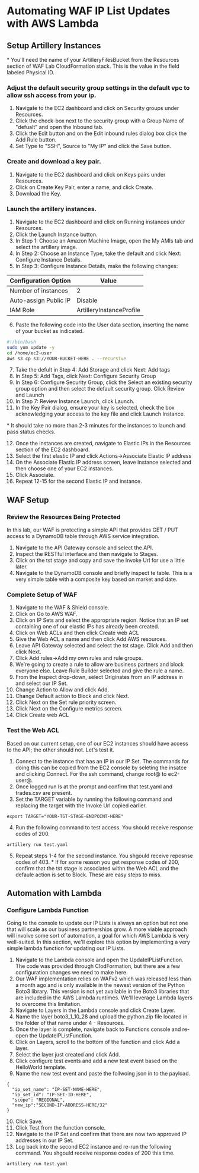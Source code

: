 # Automating WAF IP List Updates with AWS Lambda

## Setup Artillery Instances

\* You'll need the name of your ArtilleryFilesBucket from the Resources section of WAF Lab CloudFormation stack. This is the value in the field labeled Physical ID.

### Adjust the default security group settings in the default vpc to allow ssh access from your ip.
    
1. Navigate to the EC2 dashboard and click on Security groups under Resources.
2. Click the check-box next to the security group with a Group Name of "defualt" and open the Inbound tab.
3. Click the Edit button and on the Edit inbound rules dialog box click the Add Rule button. 
4. Set Type to "SSH", Source to "My IP" and click the Save button.

### Create and download a key pair.
    
1. Navigate to the EC2 dashboard and click on Keys pairs under Resources.
2. Click on Create Key Pair, enter a name, and click Create.
3. Download the Key.

### Launch the artillery instances.
    
1. Navigate to the EC2 dashboard and click on Running instances under Resources.
2. Click the Launch Instance button.
3. In Step 1: Choose an Amazon Machine Image, open the My AMIs tab and select the artillery image.
4. In Step 2: Choose an Instance Type, take the default and click Next: Configure Instance Details.
5. In Step 3: Configure Instance Details, make the following changes:

Configuration Option | Value
---------------------|------
Number of instances | 2
Auto-assign Public IP | Disable
IAM Role | ArtilleryInstanceProfile

6. Paste the following code into the User data section, inserting the name of your bucket as indicated. 

```bash
#!/bin/bash
sudo yum update -y
cd /home/ec2-user
aws s3 cp s3://YOUR-BUCKET-HERE . --recursive
```

7. Take the defult in Step 4: Add Storage and click Next: Add tags
8. In Step 5: Add Tags, click Next: Configure Security Group
9. In Step 6: Configure Security Group, click the Select an existing security group option and then select the default security group. Click Review and Launch
10. In Step 7: Review Instance Launch, click Launch.
11. In the Key Pair dialog, ensure your key is selected, check the box acknowledging your access to the key file and click Launch Instance.

\* It should take no more than 2-3 minutes for the instances to launch and pass status checks.

12. Once the instances are created, navigate to Elastic IPs in the Resources section of the EC2 dashboard.
13. Select the first elastic IP and click Actions->Associate Elastic IP address
14. On the Associate Elastic IP address screen, leave Instance selected and then choose one of your EC2 instances.
15. Click Associate.
16. Repeat 12-15 for the second Elastic IP and instance.

## WAF Setup

### Review the Resources Being Protected

In this lab, our WAF is protecting a simple API that provides GET / PUT access to a DynamoDB table through AWS service integration.

1. Navigate to the API Gateway console and select the API.
2. Inspect the RESTful interface and then navigate to Stages.
3. Click on the tst stage and copy and save the Invoke Url for use a little later.
4. Navigate to the DynamoDB console and briefly inspect te table. This is a very simple table with a composite key based on market and date.

### Complete Setup of WAF

1. Navigate to the WAF & Shield console.
2. Click on Go to AWS WAF.
3. Click on IP Sets and select the appropriate region. Notice that an IP set containing one of our elastic IPs has already been created.
4. Click on Web ACLs and then click Create web ACL
5. Give the Web ACL a name and then click Add AWS resources.
6. Leave API Gateway selected and select the tst stage. Click Add and then click Next.
7. Click Add rules->Add my own rules and rule groups.
8. We're going to create a rule to allow are business partners and block everyone else. Leave Rule Builder selected and give the rule a name.
9. From the Inspect drop-down, select Originates from an IP address in and select our IP Set.
10. Change Action to Allow and click Add.
11. Change Default action to Block and click Next.
12. Click Next on the Set rule priority screen.
13. Click Next on the Configure metrics screen.
14. Click Create web ACL

### Test the Web ACL

Based on our current setup, one of our EC2 instances should have access to the API; the other should not. Let's test it.

1. Connect to the instance that has an IP in our IP Set. The commands for doing this can be copied from the EC2 console by seleting the insatce and clicking Connect. For the ssh command, change root@ to ec2-user@.
2. Once logged run ls at the prompt and confirm that test.yaml and trades.csv are present.
3. Set the TARGET variable by running the following command and replacing the target with the Invoke Url copied earlier.
```
export TARGET="YOUR-TST-STAGE-ENDPOINT-HERE"
```
4. Run the following command to test access. You should receive response codes of 200.
```
artillery run test.yaml
```
5. Repeat steps 1-4 for the second instance. You shgould receive reposnse codes of 403. 
\* If for some reason you get response codes of 200, confirm that the tst stage is associated withn the Web ACL and the defaule action is set to Block. These are easy steps to miss.

## Automation with Lambda

### Configure Lambda Function

Going to the console to update our IP Lists is always an option but not one that will scale as our business partnerships grow. A more viable approach will involve some sort of automation, a goal for which AWS Lambda is very well-suited. In this section, we'll explore this option by implementing a very simple lambda function for updating our IP Lists.

1. Navigate to the Lambda console and open the UpdateIPListFunction. The code was provided through ClodFormation, but there are a few configuration changes we need to make here.
2. Our WAF implementation relies on WAFv2 which was released less than a month ago and is only available in the newest version of the Python Boto3 library. This version is not yet available in the Boto3 libraries that are included in the AWS Lambda runtimes. We'll leverage Lambda layers to overcome this limitation.
3. Navigate to Layers in the Lambda console and click Create Layer.
4. Name the layer boto3\_1\_10\_28 and upload the python.zip file located in the folder of that name under 4 - Resources.
5. Once the layer is complete, navigate back to Functions console and re-open the UpdateIPListFunction.
6. Click on Layers, scroll to the bottom of the function and click Add a layer.
7. Select the layer just created and click Add.
8. Click configure test events and add a new test event based on the HelloWorld template.
9. Name the new test event and paste the follwoing json in to the payload.
```
{
  "ip_set_name": "IP-SET-NAME-HERE",
  "ip_set_id": "IP-SET-ID-HERE",
  "scope": "REGIONAL",
  "new_ip":"SECOND-IP-ADDRESS-HERE/32"
}
```
10. Click Save.
11. Click Test from the function console.
12. Navigate to the IP Set and confirm that there are now two approved IP addresses in our IP Set.
13. Log back into the second EC2 instance and re-run the following command. You shgould receive response codes of 200 this time.
```
artillery run test.yaml
```